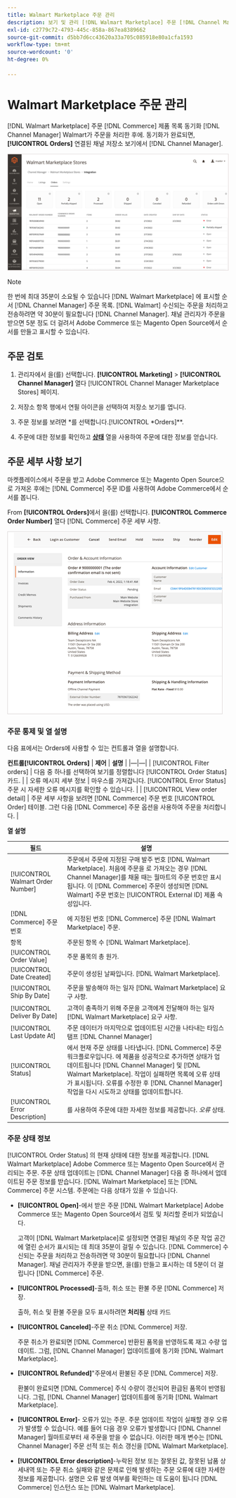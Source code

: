 ```yaml
---
title: Walmart Marketplace 주문 관리
description: 보기 및 관리 [!DNL Walmart Marketplace] 주문 [!DNL Channel Manager] Adobe Commerce 및 Magento Open Source용.
exl-id: c2779c72-4793-445c-858a-867ea8389662
source-git-commit: d5bb7d6cc43620a33a705c085918e80a1cfa1593
workflow-type: tm+mt
source-wordcount: '0'
ht-degree: 0%

---
```


# Walmart Marketplace 주문 관리

[!DNL Walmart Marketplace] 주문 [!DNL Commerce] 제품 목록 동기화 [!DNL Channel Manager] Walmart가 주문을 처리한 후에. 동기화가 완료되면, **[!UICONTROL Orders]** 연결된 채널 저장소 보기에서 [!DNL Channel Manager].

![Channel Manager 주문 보기를 통해 Walmart Marketplace 주문을 관리할 수 있습니다](assets/orders-dashboard-view.png)

>[!NOTE]
>
>한 번에 최대 35분이 소요될 수 있습니다 [!DNL Walmart Marketplace] 에 표시할 순서 [!DNL Channel Manager] 주문 목록. [!DNL Walmart] 수신되는 주문을 처리하고 전송하려면 약 30분이 필요합니다 [!DNL Channel Manager]. 채널 관리자가 주문을 받으면 5분 정도 더 걸려서 Adobe Commerce 또는 Magento Open Source에서 순서를 만들고 표시할 수 있습니다.

## 주문 검토

1. 관리자에서 을(를) 선택합니다. **[!UICONTROL Marketing]** > **[!UICONTROL Channel Manager]** 열다 [!UICONTROL Channel Manager Marketplace Stores] 페이지.

1. 저장소 항목 행에서 연필 아이콘을 선택하여 저장소 보기를 엽니다.

1. 주문 정보를 보려면 *를 선택합니다.[!UICONTROL *Orders]**.

1. 주문에 대한 정보를 확인하고 **[상태](#about-order-status)** 열을 사용하여 주문에 대한 정보를 얻습니다.

## 주문 세부 사항 보기

마켓플레이스에서 주문을 받고 Adobe Commerce 또는 Magento Open Source으로 가져온 후에는 [!DNL Commerce] 주문 ID를 사용하여 Adobe Commerce에서 순서를 봅니다.

From **[!UICONTROL Orders]**&#x200B;에서 을(를) 선택합니다. **[!UICONTROL Commerce Order Number]** 열다 [!DNL Commerce] 주문 세부 사항.

![Walmart Marketplace 주문에 대한 상거래 주문 세부 사항 보기](assets/order-detail-with-external-order-id.png)

### 주문 통제 및 열 설명

다음 표에서는 Orders에 사용할 수 있는 컨트롤과 열을 설명합니다.

**컨트롤[!UICONTROL Orders]**
| **제어**                    | **설명**                                                                                                                                               | |—|—| | [!UICONTROL Filter orders]     | 다음 중 하나를 선택하여 보기를 정렬합니다 [!UICONTROL Order Status] 카드.                                                                                        | | 오류 메시지 세부 정보 | 마우스를 가져갑니다. [!UICONTROL Error Status] 주문 시 자세한 오류 메시지를 확인할 수 있습니다.                                                                      | | [!UICONTROL View order detail] | 주문 세부 사항을 보려면 [!DNL Commerce] 주문 번호 [!UICONTROL Order] 테이블. 그런 다음 [!DNL Commerce] 주문 옵션을 사용하여 주문을 처리합니다. |

**열 설명**

| 필드 | 설명 |
|------------------------------------|----------------------------------------------------------------------------------------------------------------------------------------------------------------------------------------------------------------------------------------------------------------------------------------------------------------------------------------------------------------------------------|
| [!UICONTROL  Walmart Order Number] | 주문에서 주문에 지정된 구매 발주 번호 [!DNL Walmart Marketplace]. 처음에 주문을 로 가져오는 경우 [!DNL Channel Manager]를 채울 때는 월마트의 주문 번호만 표시됩니다. 이 [!DNL Commerce] 주문이 생성되면 [!DNL Walmart] 주문 번호는 [!UICONTROL External ID] 제품 속성입니다. |
| [!DNL Commerce]  주문 번호 | 에 지정된 번호 [!DNL Commerce]  주문 [!DNL Walmart Marketplace] 주문. |
| 항목 | 주문된 항목 수 [!DNL Walmart Marketplace]. |
| [!UICONTROL Order Value] | 주문 품목의 총 원가. |
| [!UICONTROL Date Created] | 주문이 생성된 날짜입니다. [!DNL Walmart Marketplace]. |
| [!UICONTROL Ship By Date] | 주문을 발송해야 하는 일자 [!DNL Walmart Marketplace] 요구 사항. |
| [!UICONTROL Deliver By Date] | 고객이 충족하기 위해 주문을 고객에게 전달해야 하는 일자 [!DNL Walmart Marketplace] 요구 사항. |
| [!UICONTROL Last Update At] | 주문 데이터가 마지막으로 업데이트된 시간을 나타내는 타임스탬프 [!DNL Channel Manager] |
| [!UICONTROL Status] | 에서 현재 주문 상태를 나타냅니다. [!DNL Commerce] 주문 워크플로우입니다. 에 제품을 성공적으로 추가하면 상태가 업데이트됩니다 [!DNL Channel Manager] 및 [!DNL Walmart Marketplace]. 작업이 실패하면 목록에 오류 상태가 표시됩니다. 오류를 수정한 후 [!DNL Channel Manager] 작업을 다시 시도하고 상태를 업데이트합니다. |
| [!UICONTROL Error Description] | 를 사용하여 주문에 대한 자세한 정보를 제공합니다. *오류* 상태. |

### 주문 상태 정보

[!UICONTROL Order Status] 의 현재 상태에 대한 정보를 제공합니다. [!DNL Walmart Marketplace] Adobe Commerce 또는 Magento Open Source에서 관리되는 주문. 주문 상태 업데이트는 [!DNL Channel Manager] 다음 중 하나에서 업데이트된 주문 정보를 받습니다. [!DNL Walmart Marketplace] 또는 [!DNL Commerce] 주문 시스템. 주문에는 다음 상태가 있을 수 있습니다.

* **[!UICONTROL Open]**-에서 받은 주문 [!DNL Walmart Marketplace] Adobe Commerce 또는 Magento Open Source에서 검토 및 처리할 준비가 되었습니다.

   고객이 [!DNL Walmart Marketplace]로 설정되면 연결된 채널의 주문 작업 공간에 열린 순서가 표시되는 데 최대 35분이 걸릴 수 있습니다. [!DNL Commerce] 수신되는 주문을 처리하고 전송하려면 약 30분이 필요합니다 [!DNL Channel Manager]. 채널 관리자가 주문을 받으면, 을(를) 만들고 표시하는 데 5분이 더 걸립니다 [!DNL Commerce] 주문.

* **[!UICONTROL Processed]**-출하, 취소 또는 환불 주문 [!DNL Commerce] 저장.

   출하, 취소 및 환불 주문을 모두 표시하려면 **처리됨** 상태 카드

* **[!UICONTROL Canceled]**-주문 취소 [!DNL Commerce] 저장.

   주문 취소가 완료되면 [!DNL Commerce] 반환된 품목을 반영하도록 재고 수량 업데이트. 그럼, [!DNL Channel Manager] 업데이트를에 동기화 [!DNL Walmart Marketplace].

* **[!UICONTROL Refunded]**&quot;주문에서 환불된 주문 [!DNL Commerce] 저장.

   환불이 완료되면 [!DNL Commerce] 주식 수량이 갱신되어 환급된 품목이 반영됩니다. 그럼, [!DNL Channel Manager] 업데이트를에 동기화 [!DNL Walmart Marketplace].

* **[!UICONTROL Error]**- 오류가 있는 주문. 주문 업데이트 작업이 실패할 경우 오류가 발생할 수 있습니다. 예를 들어 다음 경우 오류가 발생합니다 [!DNL Channel Manager] 월마트로부터 새 주문을 받을 수 없습니다. 이러한 매개 변수는 [!DNL Channel Manager] 주문 선적 또는 취소 갱신을 [!DNL Walmart Marketplace].

* **[!UICONTROL Error description]**-누락된 정보 또는 잘못된 값, 잘못된 납품 상세내역 또는 주문 취소 실패와 같은 문제로 인해 발생하는 주문 오류에 대한 자세한 정보를 제공합니다. 설명은 오류 발생 여부를 확인하는 데 도움이 됩니다 [!DNL Commerce] 인스턴스 또는 [!DNL Walmart Marketplace].
